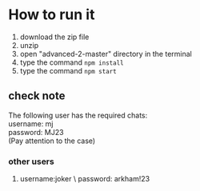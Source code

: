 # How to run it

1. download the zip file
2. unzip
3. open "advanced-2-master" directory in the terminal
4. type the command `npm install`
5. type the command `npm start`

## check note
The following user has the required chats:
\
username: mj 
\
password: MJ23
\
(Pay attention to the case)


### other users
1. username:joker \ password: arkham!23
